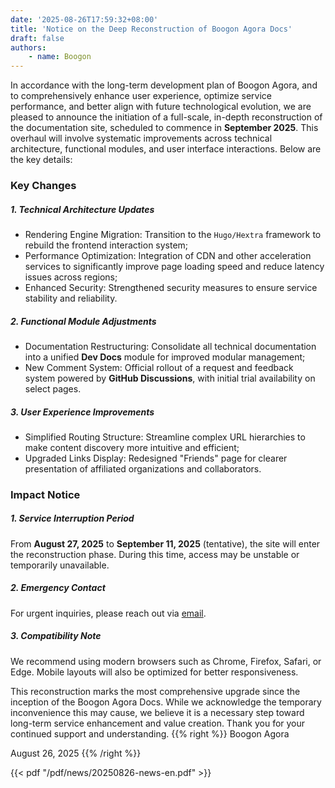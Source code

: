 ```yaml
---
date: '2025-08-26T17:59:32+08:00'
title: 'Notice on the Deep Reconstruction of Boogon Agora Docs'
draft: false
authors:
    - name: Boogon
---
```


In accordance with the long-term development plan of Boogon Agora, and to comprehensively enhance user experience, optimize service performance, and better align with future technological evolution, we are pleased to announce the initiation of a full-scale, in-depth reconstruction of the documentation site, scheduled to commence in **September 2025**. This overhaul will involve systematic improvements across technical architecture, functional modules, and user interface interactions. Below are the key details:

### Key Changes

##### 1. Technical Architecture Updates
+ Rendering Engine Migration: Transition to the `Hugo/Hextra` framework to rebuild the frontend interaction system;
+ Performance Optimization: Integration of CDN and other acceleration services to significantly improve page loading speed and reduce latency issues across regions;
+ Enhanced Security: Strengthened security measures to ensure service stability and reliability.
##### 2. Functional Module Adjustments
+ Documentation Restructuring: Consolidate all technical documentation into a unified **Dev Docs** module for improved modular management;
+ New Comment System: Official rollout of a request and feedback system powered by **GitHub Discussions**, with initial trial availability on select pages.
##### 3. User Experience Improvements
+ Simplified Routing Structure: Streamline complex URL hierarchies to make content discovery more intuitive and efficient;
+ Upgraded Links Display: Redesigned "Friends" page for clearer presentation of affiliated organizations and collaborators.

### Impact Notice

##### 1. Service Interruption Period
From **August 27, 2025** to **September 11, 2025** (tentative), the site will enter the reconstruction phase. During this time, access may be unstable or temporarily unavailable.
##### 2. Emergency Contact
For urgent inquiries, please reach out via [email](mailto:official@boogon.com "Click to send email").
##### 3. Compatibility Note
We recommend using modern browsers such as Chrome, Firefox, Safari, or Edge. Mobile layouts will also be optimized for better responsiveness.

This reconstruction marks the most comprehensive upgrade since the inception of the Boogon Agora Docs. While we acknowledge the temporary inconvenience this may cause, we believe it is a necessary step toward long-term service enhancement and value creation. Thank you for your continued support and understanding.
{{% right %}}
Boogon Agora

August 26, 2025
{{% /right %}}

<div class="hx:mt-12">
{{< pdf "/pdf/news/20250826-news-en.pdf" >}}
</div>